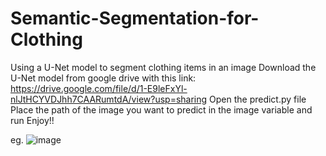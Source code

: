 # Semantic-Segmentation-for-Clothing
Using a U-Net model to segment clothing items in an image
Download the U-Net model from google drive with this link:
https://drive.google.com/file/d/1-E9leFxYl-nlJtHCYVDJhh7CAARumtdA/view?usp=sharing
Open the predict.py file
Place the path of the image you want to predict in the image variable and run
Enjoy!!

eg. 
![image](https://github.com/iitimii/Semantic-Segmentation-for-Clothing/assets/106264110/924d397e-5b35-4ccd-bbbb-9c649bc41225)
